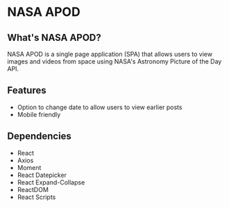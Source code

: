 # NASA APOD

## What's NASA APOD?

NASA APOD is a single page application (SPA) that allows users to view images and videos from space using NASA's Astronomy Picture of the Day API.

## Features

- Option to change date to allow users to view earlier posts
- Mobile friendly

## Dependencies
- React
- Axios
- Moment
- React Datepicker
- React Expand-Collapse
- ReactDOM
- React Scripts